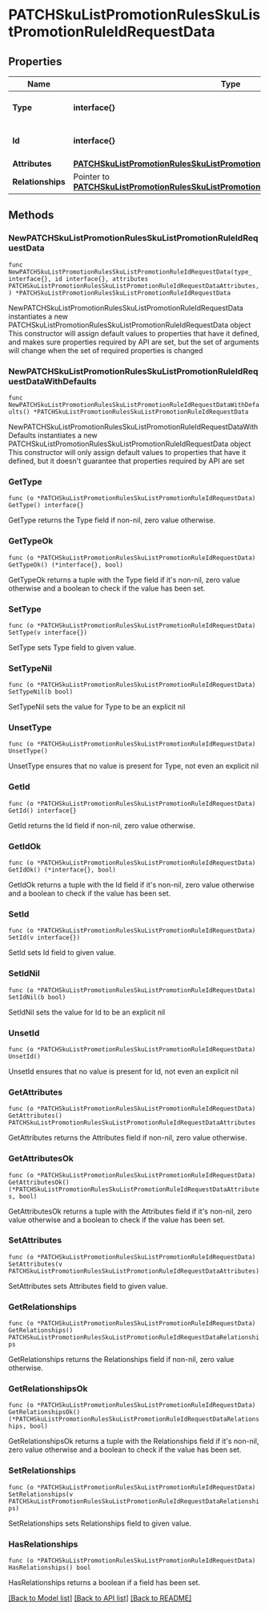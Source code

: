 # PATCHSkuListPromotionRulesSkuListPromotionRuleIdRequestData

## Properties

Name | Type | Description | Notes
------------ | ------------- | ------------- | -------------
**Type** | **interface{}** | The resource&#39;s type | 
**Id** | **interface{}** | The resource&#39;s id | 
**Attributes** | [**PATCHSkuListPromotionRulesSkuListPromotionRuleIdRequestDataAttributes**](PATCHSkuListPromotionRulesSkuListPromotionRuleIdRequestDataAttributes.md) |  | 
**Relationships** | Pointer to [**PATCHSkuListPromotionRulesSkuListPromotionRuleIdRequestDataRelationships**](PATCHSkuListPromotionRulesSkuListPromotionRuleIdRequestDataRelationships.md) |  | [optional] 

## Methods

### NewPATCHSkuListPromotionRulesSkuListPromotionRuleIdRequestData

`func NewPATCHSkuListPromotionRulesSkuListPromotionRuleIdRequestData(type_ interface{}, id interface{}, attributes PATCHSkuListPromotionRulesSkuListPromotionRuleIdRequestDataAttributes, ) *PATCHSkuListPromotionRulesSkuListPromotionRuleIdRequestData`

NewPATCHSkuListPromotionRulesSkuListPromotionRuleIdRequestData instantiates a new PATCHSkuListPromotionRulesSkuListPromotionRuleIdRequestData object
This constructor will assign default values to properties that have it defined,
and makes sure properties required by API are set, but the set of arguments
will change when the set of required properties is changed

### NewPATCHSkuListPromotionRulesSkuListPromotionRuleIdRequestDataWithDefaults

`func NewPATCHSkuListPromotionRulesSkuListPromotionRuleIdRequestDataWithDefaults() *PATCHSkuListPromotionRulesSkuListPromotionRuleIdRequestData`

NewPATCHSkuListPromotionRulesSkuListPromotionRuleIdRequestDataWithDefaults instantiates a new PATCHSkuListPromotionRulesSkuListPromotionRuleIdRequestData object
This constructor will only assign default values to properties that have it defined,
but it doesn't guarantee that properties required by API are set

### GetType

`func (o *PATCHSkuListPromotionRulesSkuListPromotionRuleIdRequestData) GetType() interface{}`

GetType returns the Type field if non-nil, zero value otherwise.

### GetTypeOk

`func (o *PATCHSkuListPromotionRulesSkuListPromotionRuleIdRequestData) GetTypeOk() (*interface{}, bool)`

GetTypeOk returns a tuple with the Type field if it's non-nil, zero value otherwise
and a boolean to check if the value has been set.

### SetType

`func (o *PATCHSkuListPromotionRulesSkuListPromotionRuleIdRequestData) SetType(v interface{})`

SetType sets Type field to given value.


### SetTypeNil

`func (o *PATCHSkuListPromotionRulesSkuListPromotionRuleIdRequestData) SetTypeNil(b bool)`

 SetTypeNil sets the value for Type to be an explicit nil

### UnsetType
`func (o *PATCHSkuListPromotionRulesSkuListPromotionRuleIdRequestData) UnsetType()`

UnsetType ensures that no value is present for Type, not even an explicit nil
### GetId

`func (o *PATCHSkuListPromotionRulesSkuListPromotionRuleIdRequestData) GetId() interface{}`

GetId returns the Id field if non-nil, zero value otherwise.

### GetIdOk

`func (o *PATCHSkuListPromotionRulesSkuListPromotionRuleIdRequestData) GetIdOk() (*interface{}, bool)`

GetIdOk returns a tuple with the Id field if it's non-nil, zero value otherwise
and a boolean to check if the value has been set.

### SetId

`func (o *PATCHSkuListPromotionRulesSkuListPromotionRuleIdRequestData) SetId(v interface{})`

SetId sets Id field to given value.


### SetIdNil

`func (o *PATCHSkuListPromotionRulesSkuListPromotionRuleIdRequestData) SetIdNil(b bool)`

 SetIdNil sets the value for Id to be an explicit nil

### UnsetId
`func (o *PATCHSkuListPromotionRulesSkuListPromotionRuleIdRequestData) UnsetId()`

UnsetId ensures that no value is present for Id, not even an explicit nil
### GetAttributes

`func (o *PATCHSkuListPromotionRulesSkuListPromotionRuleIdRequestData) GetAttributes() PATCHSkuListPromotionRulesSkuListPromotionRuleIdRequestDataAttributes`

GetAttributes returns the Attributes field if non-nil, zero value otherwise.

### GetAttributesOk

`func (o *PATCHSkuListPromotionRulesSkuListPromotionRuleIdRequestData) GetAttributesOk() (*PATCHSkuListPromotionRulesSkuListPromotionRuleIdRequestDataAttributes, bool)`

GetAttributesOk returns a tuple with the Attributes field if it's non-nil, zero value otherwise
and a boolean to check if the value has been set.

### SetAttributes

`func (o *PATCHSkuListPromotionRulesSkuListPromotionRuleIdRequestData) SetAttributes(v PATCHSkuListPromotionRulesSkuListPromotionRuleIdRequestDataAttributes)`

SetAttributes sets Attributes field to given value.


### GetRelationships

`func (o *PATCHSkuListPromotionRulesSkuListPromotionRuleIdRequestData) GetRelationships() PATCHSkuListPromotionRulesSkuListPromotionRuleIdRequestDataRelationships`

GetRelationships returns the Relationships field if non-nil, zero value otherwise.

### GetRelationshipsOk

`func (o *PATCHSkuListPromotionRulesSkuListPromotionRuleIdRequestData) GetRelationshipsOk() (*PATCHSkuListPromotionRulesSkuListPromotionRuleIdRequestDataRelationships, bool)`

GetRelationshipsOk returns a tuple with the Relationships field if it's non-nil, zero value otherwise
and a boolean to check if the value has been set.

### SetRelationships

`func (o *PATCHSkuListPromotionRulesSkuListPromotionRuleIdRequestData) SetRelationships(v PATCHSkuListPromotionRulesSkuListPromotionRuleIdRequestDataRelationships)`

SetRelationships sets Relationships field to given value.

### HasRelationships

`func (o *PATCHSkuListPromotionRulesSkuListPromotionRuleIdRequestData) HasRelationships() bool`

HasRelationships returns a boolean if a field has been set.


[[Back to Model list]](../README.md#documentation-for-models) [[Back to API list]](../README.md#documentation-for-api-endpoints) [[Back to README]](../README.md)


